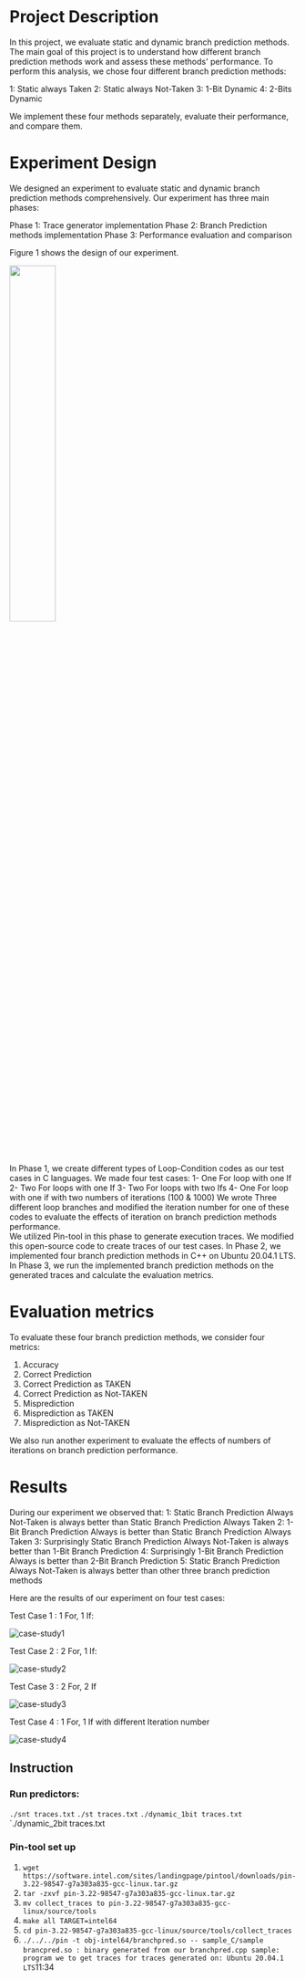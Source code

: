 
# Project Description

In this project, we evaluate static and dynamic branch prediction methods. The main goal of this project is to understand how different branch prediction methods work and assess these methods' performance.
To perform this analysis, we chose four different branch prediction methods:

1: Static always Taken
2: Static always Not-Taken
3: 1-Bit Dynamic 
4: 2-Bits Dynamic


We implement these four methods separately, evaluate their performance, and compare them. 

# Experiment Design

We designed an experiment to evaluate static and dynamic branch prediction methods comprehensively. Our experiment has three main phases:

 Phase 1: Trace generator implementation
 Phase 2: Branch Prediction methods implementation
 Phase 3: Performance evaluation and comparison 

Figure 1 shows the design of our experiment. 

<img src="https://user-images.githubusercontent.com/50604576/164134283-1be0d094-fb9e-49d0-b291-cba5dd123104.png" width="40%" height="40%">


In Phase 1, we create different types of Loop-Condition codes as our test cases in C languages. We made four test cases:
1-     One For loop with one If
2-     Two For loops with one If
3-     Two For loops with two Ifs
4-     One For loop with one if with two numbers of iterations (100 & 1000)
We wrote Three different loop branches and modified the iteration number for one of these codes to evaluate the effects of iteration on branch prediction methods performance.  
We utilized Pin-tool in this phase to generate execution traces. We modified this open-source code to create traces of our test cases.
In Phase 2, we implemented four branch prediction methods in C++ on Ubuntu 20.04.1 LTS. 
In Phase 3, we run the implemented branch prediction methods on the generated traces and calculate the evaluation metrics.

# Evaluation metrics

To evaluate these four branch prediction methods, we consider four metrics:
1) Accuracy
2) Correct Prediction
3) Correct Prediction as TAKEN 
4) Correct Prediction as Not-TAKEN
5) Misprediction 
6) Misprediction as TAKEN 
7) Misprediction as Not-TAKEN


We also run another experiment to evaluate the effects of numbers of iterations on branch prediction performance.



# Results

During our experiment we observed that:
 1: Static Branch Prediction Always Not-Taken is always better than Static Branch Prediction Always Taken 
 2: 1-Bit Branch Prediction Always is better than Static Branch Prediction Always Taken
 3: Surprisingly Static Branch Prediction Always Not-Taken is always better than 1-Bit Branch Prediction
 4: Surprisingly 1-Bit Branch Prediction Always is better than 2-Bit Branch Prediction 
 5: Static Branch Prediction Always Not-Taken is always better than other three branch prediction methods


Here are the results of our experiment on four test cases:


Test Case 1 : 1 For, 1 If: 

![case-study1](https://user-images.githubusercontent.com/50604576/164154623-6c85a091-d838-4944-88a2-8aa322aecdc2.png)

Test Case 2 : 2 For, 1 If:

![case-study2](https://user-images.githubusercontent.com/50604576/164154585-db2f51d2-6c4c-47cc-b49e-2ba8513c0220.png)

Test Case 3 : 2 For, 2 If

![case-study3](https://user-images.githubusercontent.com/50604576/164154521-0e6b90f0-a5ac-446e-af90-d73b9906460e.png)

Test Case 4 : 1 For, 1 If with different Iteration number

![case-study4](https://user-images.githubusercontent.com/50604576/164154660-5110981b-8560-49b9-9c1e-550cfe20eb62.png)



## Instruction 

### Run predictors:
`./snt traces.txt`
`./st traces.txt`
`./dynamic_1bit traces.txt`
`./dynamic_2bit traces.txt

### Pin-tool set up

1. `wget https://software.intel.com/sites/landingpage/pintool/downloads/pin-3.22-98547-g7a303a835-gcc-linux.tar.gz`
2. `tar -zxvf pin-3.22-98547-g7a303a835-gcc-linux.tar.gz`
3. `mv collect_traces to pin-3.22-98547-g7a303a835-gcc-linux/source/tools`
4. `make all TARGET=intel64`
5. `cd pin-3.22-98547-g7a303a835-gcc-linux/source/tools/collect_traces`
6. `./../../pin -t obj-intel64/branchpred.so -- sample_C/sample`
	`brancpred.so : binary generated from our branchpred.cpp
	sample: program we to get traces for
traces generated on:
Ubuntu 20.04.1 LTS`11:34











